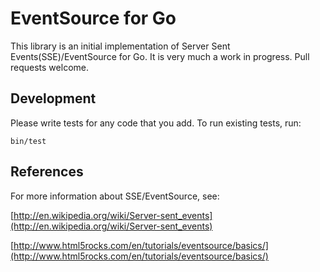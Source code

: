 # EventSource for Go
This library is an initial implementation of Server Sent Events(SSE)/EventSource for Go. It is very much a work in progress. Pull requests welcome.

## Development
Please write tests for any code that you add. To run existing tests, run:

`bin/test`

## References

For more information about SSE/EventSource, see:

[http://en.wikipedia.org/wiki/Server-sent_events](http://en.wikipedia.org/wiki/Server-sent_events)

[http://www.html5rocks.com/en/tutorials/eventsource/basics/](http://www.html5rocks.com/en/tutorials/eventsource/basics/)

